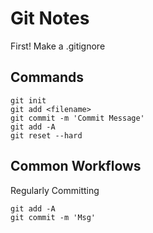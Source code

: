 # Git Notes 

First! Make a .gitignore

## Commands

```
git init
git add <filename>
git commit -m 'Commit Message'
git add -A 
git reset --hard
```

## Common Workflows 

Regularly Committing 

```
git add -A
git commit -m 'Msg'
```